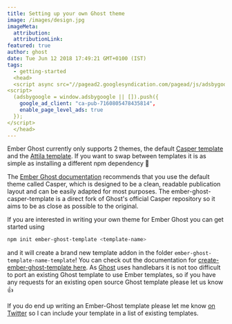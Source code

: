 ```yaml
---
title: Setting up your own Ghost theme
image: /images/design.jpg
imageMeta:
  attribution:
  attributionLink:
featured: true
author: ghost
date: Tue Jun 12 2018 17:49:21 GMT+0100 (IST)
tags:
  - getting-started
  <head>
  <script async src="//pagead2.googlesyndication.com/pagead/js/adsbygoogle.js"></script>
<script>
  (adsbygoogle = window.adsbygoogle || []).push({
    google_ad_client: "ca-pub-7160805478435814",
    enable_page_level_ads: true
  });
</script>
  </head>
---
```

Ember Ghost currently only supports 2 themes, the default [Casper template](https://github.com/empress/ember-ghost-casper-template) and the [Attila template](https://github.com/empress/ember-ghost-attila-template). If you want to swap between templates it is as simple as installing a different npm dependency 🎉

The [Ember Ghost documentation](https://github.com/empress/ember-ghost/blob/master/README.md) recommends that you use the default theme called Casper, which is designed to be a clean, readable publication layout and can be easily adapted for most purposes. The ember-ghost-casper-template is a direct fork of Ghost's official Casper repository so it aims to be as close as possible to the original.

If you are interested in writing your own theme for Ember Ghost you can get started using

```sh
npm init ember-ghost-template <template-name>
```
and it will create a brand new template addon in the folder `ember-ghost-template-name-template`! You can check out the documentation for [create-ember-ghost-template here](https://github.com/empress/create-ember-ghost-template#readme). As [Ghost](https://ghost.org/) uses handlebars it is not too difficult to port an existing Ghost template to use Ember templates, so if you have any requests for an existing open source Ghost template please let us know 👍

If you do end up writing an Ember-Ghost template please let me know [on Twitter](https://twitter.com/real_ate) so I can include your template in a list of existing templates.
